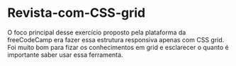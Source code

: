 # Revista-com-CSS-grid
O foco principal desse exercício proposto pela plataforma da freeCodeCamp era fazer essa estrutura responsiva apenas com CSS grid. Foi muito bom para fizar os conhecimentos em grid e esclarecer o quanto é importante saber usar essa ferramenta.
